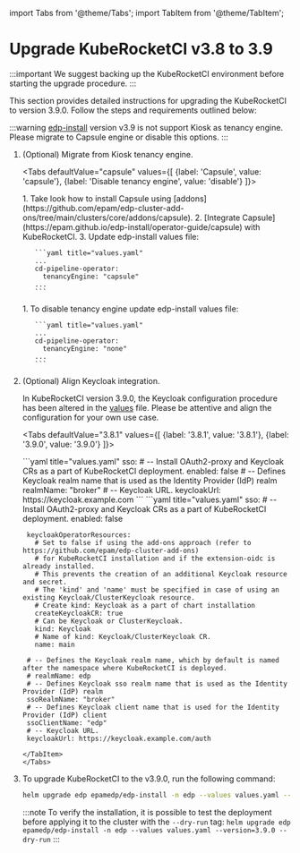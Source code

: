 import Tabs from '@theme/Tabs';
import TabItem from '@theme/TabItem';

# Upgrade KubeRocketCI v3.8 to 3.9

:::important
  We suggest backing up the KubeRocketCI environment before starting the upgrade procedure.
:::

This section provides detailed instructions for upgrading the KubeRocketCI to version 3.9.0. Follow the steps and requirements outlined below:

:::warning
  [edp-install](https://github.com/epam/edp-install/tree/v3.9.0) version v3.9 is not support Kiosk as tenancy engine. Please migrate to Capsule engine or disable this options.
:::

1. (Optional) Migrate from Kiosk tenancy engine.

    <Tabs
      defaultValue="capsule"
      values={[
        {label: 'Capsule', value: 'capsule'},
        {label: 'Disable tenancy engine', value: 'disable'}
      ]}>

      <TabItem value="capsule">
      1. Take look how to install Capsule using [addons](https://github.com/epam/edp-cluster-add-ons/tree/main/clusters/core/addons/capsule).
      2. [Integrate Capsule](https://epam.github.io/edp-install/operator-guide/capsule) with KubeRocketCI.
      3. Update edp-install values file:

          ```yaml title="values.yaml"
          ...
          cd-pipeline-operator:
            tenancyEngine: "capsule"
          ...
          ```
      </TabItem>

      <TabItem value="disable">
      1. To disable tenancy engine update edp-install values file:

          ```yaml title="values.yaml"
          ...
          cd-pipeline-operator:
            tenancyEngine: "none"
          ...
          ```
      </TabItem>
    </Tabs>

2. (Optional) Align Keycloak integration.

    In KubeRocketCI version 3.9.0, the Keycloak configuration procedure has been altered in the [values](https://github.com/epam/edp-install/blob/v3.9.0/deploy-templates/values.yaml#L461) file. Please be attentive and align the configuration for your own use case.

    <Tabs
      defaultValue="3.8.1"
      values={[
        {label: '3.8.1', value: '3.8.1'},
        {label: '3.9.0', value: '3.9.0'}
      ]}>

      <TabItem value="3.8.1">
      ```yaml title="values.yaml"
      sso:
        # -- Install OAuth2-proxy and Keycloak CRs as a part of KubeRocketCI deployment.
        enabled: false
        # -- Defines Keycloak realm name that is used as the Identity Provider (IdP) realm
        realmName: "broker"
        # -- Keycloak URL.
        keycloakUrl: https://keycloak.example.com
      ```
      </TabItem>

      <TabItem value="3.9.0">
      ```yaml title="values.yaml"
      sso:
        # -- Install OAuth2-proxy and Keycloak CRs as a part of KubeRocketCI deployment.
        enabled: false

        keycloakOperatorResources:
          # Set to false if using the add-ons approach (refer to https://github.com/epam/edp-cluster-add-ons)
          # for KubeRocketCI installation and if the extension-oidc is already installed.
          # This prevents the creation of an additional Keycloak resource and secret.
          # The 'kind' and 'name' must be specified in case of using an existing Keycloak/ClusterKeycloak resource.
          # Create kind: Keycloak as a part of chart installation
          createKeycloakCR: true
          # Can be Keycloak or ClusterKeycloak.
          kind: Keycloak
          # Name of kind: Keycloak/ClusterKeycloak CR.
          name: main

        # -- Defines the Keycloak realm name, which by default is named after the namespace where KubeRocketCI is deployed.
        # realmName: edp
        # -- Defines Keycloak sso realm name that is used as the Identity Provider (IdP) realm
        ssoRealmName: "broker"
        # -- Defines Keycloak client name that is used for the Identity Provider (IdP) client
        ssoClientName: "edp"
        # -- Keycloak URL.
        keycloakUrl: https://keycloak.example.com/auth
      ```
      </TabItem>
    </Tabs>

3. To upgrade KubeRocketCI to the v3.9.0, run the following command:

    ```bash
    helm upgrade edp epamedp/edp-install -n edp --values values.yaml --version=3.9.0
    ```

    :::note
      To verify the installation, it is possible to test the deployment before applying it to the cluster with the `--dry-run` tag:
      `helm upgrade edp epamedp/edp-install -n edp --values values.yaml --version=3.9.0 --dry-run`
    :::
